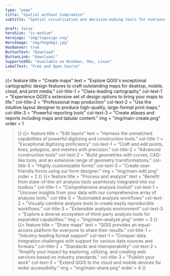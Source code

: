 ```yaml
---
type: "page"
title: "Spatial without Compromise"
subtitle: "Spatial visualization and decision-making tools for everyone"

draft: false
heroSize: "is-medium"
heroLogo: "img/logosign.svg"
HeroImage: "img/hegobg1.jpg"
HasBanner: true
ButtonText: "Download" 
ButtonLink: "download/"
SupportedOS: "Available on Windows, Mac, Linux"
LabelText: "Free and Open Source"
---
```


{{< feature
title = "Create maps"
text = "Explore QGIS's exceptional cartographic design features to craft outstanding maps for desktop, mobile, cloud, and print media."
col-title-1 = "Class-leading cartography"
col-text-1 = "Experience QGIS's extensive set of design options to bring your maps to life."
col-title-2 = "Professional map production"
col-text-2 = "Use the intuitive layout designer to produce high-quality, large-format print maps."
col-title-3 = "Powerful reporting tools"
col-text-3 = "Create atlases and reports including maps and tabular content."
img = "img/main-create.png"
order = 1
>}}
{{< feature
title = "Edit layers"
text = "Harness the unmatched capabilities of powerful digitizing and construction tools."
col-title-1 = "Exceptional digitizing proficiency"
col-text-1 = "Craft and edit points, lines, polygons, and meshes with precision."
col-title-2 = "Advanced construction tools"
col-text-2 = "Build geometries with curves, CAD-like tools, and an extensive range of geometry transformations."
col-title-3 = "Highly customizable forms"
col-text-3 = "Create user-friendly forms using our form designer."
img = "img/main-edit.png"
order = 2
>}}
{{< feature
title = "Process and analyze"
text = "Benefit from state-of-the-art analysis tools seamlessly integrated into our toolbox."
col-title-1 = "Comprehensive analysis toolset"
col-text-1 = "Uncover insights from your data with our comprehensive array of analysis tools."
col-title-2 = "Automated analysis workflows"
col-text-2 = "Visually combine analysis tools to create easily reproducible workflows."
col-title-3 = "Extensible analysis environment"
col-text-3 = "Explore a diverse ecosystem of third-party analysis tools for expanded capabilities."
img = "img/main-analyze.png"
order = 3
>}}
{{< feature
title = "Share maps"
text = "QGIS provides an equal-access platform for everyone to share their results."
col-title-1 = "Industry-leading format support"
col-text-1 = "Conquer data integration challenges with support for various data sources and formats."
col-title-2 = "Standards and interoperability"
col-text-2 = "Amplify your impact by exploring, utilizing, and creating web services based on industry standards."
col-title-3 = "Publish your work"
col-text-3 = "Extend QGIS to the cloud and mobile devices for wider accessibility."
img = "img/main-share.png"
order = 4
>}}
